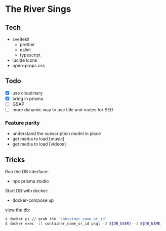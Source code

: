 # The River Sings

## Tech

- sveltekit
  - prettier
  - eslint
  - typescript
- lucide icons
- open-props css

## Todo

- [x] use cloudinary
- [x] bring in prisma
- [ ] GSAP
- [ ] more dynamic way to use title and routes for SEO

### Feature parity

- understand the subscription model in place
- get media to load [music]
- get media to load [videos]

## Tricks

Run the DB interface:

- npx prisma studio

Start DB with docker:

- docker-compose up

view the db:

```.bash
$ docker ps // grab the 'container_name_or_id'
$ docker exec -it container_name_or_id psql -U ${DB_USER} -d ${DB_NAME}
```
